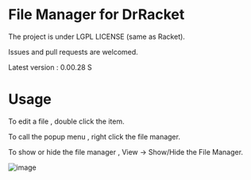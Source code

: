 # File Manager for DrRacket
The project is under LGPL LICENSE (same as Racket).

Issues and pull requests are welcomed.  
 
Latest version : 0.00.28 S

# Usage
To edit a file , double click the item.

To call the popup menu , right click the file manager.

To show or hide the file manager , View -> Show/Hide the File Manager. 

![image](https://user-images.githubusercontent.com/22510026/43056179-45903640-8e6d-11e8-9efe-dfeed36fbb84.png)


